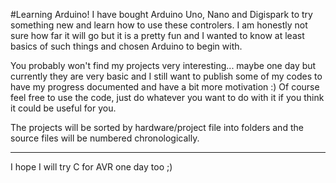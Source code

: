 #Learning Arduino!
I have bought Arduino Uno, Nano and Digispark to try something new and learn how to use these controlers. I am honestly not sure how far it will go but it is a pretty fun and I wanted to know at least basics of such things and chosen Arduino to begin with.

You probably won't find my projects very interesting... maybe one day but currently they are very basic and I still want to publish some of my codes to have my progress documented and have a bit more motivation :)
Of course feel free to use the code, just do whatever you want to do with it if you think it could be useful for you.

The projects will be sorted by hardware/project file into folders and the source files will be numbered chronologically.



---
I hope I will try C for AVR one day too ;)
